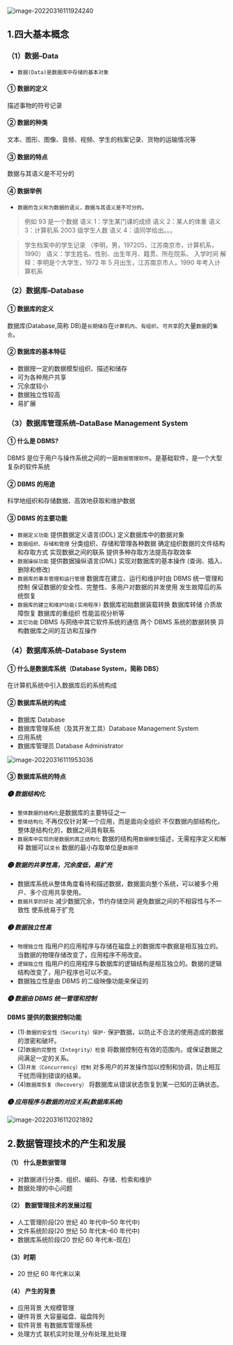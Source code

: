 ![image-20220316111924240](数据库系统概论.assets/image-20220316111924240.png)

## 1.四大基本概念

### （1）数据–Data

- `数据(Data)是数据库中存储的基本对象`

#### ① 数据的定义

描述事物的符号记录

#### ② 数据的种类

文本、图形、图像、音频、视频、学生的档案记录、货物的运输情况等

#### ③ 数据的特点

数据与其语义是不可分的

#### ④ 数据举例

- `数据的含义称为数据的语义，数据与其语义是不可分的。`

> 例如 93 是一个数据
> 语义 1：学生某门课的成绩
> 语义 2：某人的体重
> 语义 3：计算机系 2003 级学生人数
> 语义 4：请同学给出。。。

> 学生档案中的学生记录
> （李明，男，197205，江苏南京市，计算机系，1990）
> 语义：学生姓名、性别、出生年月、籍贯、所在院系、
> 入学时间
> 解释：李明是个大学生，1972 年 5 月出生，江苏南京市人，1990 年考入计算机系

### （2）数据库–Database

#### ① 数据库的定义

数据库(Database,简称 DB)是`长期储存`在`计算机内`、`有组织`、`可共享`的大量`数据`的`集合`。

#### ② 数据库的基本特征

- 数据按一定的数据模型组织、描述和储存
- 可为各种用户共享
- 冗余度较小
- 数据独立性较高
- 易扩展

### （3）数据库管理系统–DataBase Management System

#### ① 什么是 DBMS?

DBMS 是位于用户与操作系统之间的一层`数据管理软件`。是基础软件，是一个大型复杂的软件系统

#### ② DBMS 的用途

科学地组织和存储数据、高效地获取和维护数据

#### ③ DBMS 的主要功能

- `数据定义功能`
  提供数据定义语言(DDL)
  定义数据库中的数据对象
- `数据组织、存储和管理`
  分类组织、存储和管理各种数据
  确定组织数据的文件结构和存取方式
  实现数据之间的联系
  提供多种存取方法提高存取效率
- `数据操纵功能`
  提供数据操纵语言(DML)
  实现对数据库的基本操作 (查询、插入、删除和修改)
- `数据库的事务管理和运行管理`
  数据库在建立、运行和维护时由 DBMS 统一管理和控制
  保证数据的安全性、完整性、多用户对数据的并发使用
  发生故障后的系统恢复
- `数据库的建立和维护功能(实用程序)`
  数据库初始数据装载转换
  数据库转储
  介质故障恢复
  数据库的重组织
  性能监视分析等
- `其它功能`
  DBMS 与网络中其它软件系统的通信
  两个 DBMS 系统的数据转换
  异构数据库之间的互访和互操作

### （4）数据库系统–Database System

#### ① 什么是数据库系统（Database System，简称 DBS）

在计算机系统中引入数据库后的系统构成

#### ② 数据库系统的构成

- 数据库 Database
- 数据库管理系统（及其开发工具）Database Management System
- 应用系统
- 数据库管理员 Database Administrator

![image-20220316111953036](数据库系统概论.assets/image-20220316111953036.png)

#### ③ 数据库系统的特点

##### ❶ 数据结构化

- `整体数据的结构化`是数据库的主要特征之一
- `整体结构化`
  不再仅仅针对某一个应用，而是面向全组织
  不仅数据内部结构化，整体是结构化的，数据之间具有联系
- `数据库中实现的是数据的真正结构化`
  数据的结构用`数据模型`描述，无需程序定义和解释
  数据可以`变长`
  数据的最小存取单位是`数据项`

##### ❷ 数据的共享性高，冗余度低，易扩充

- 数据库系统从整体角度看待和描述数据，数据面向整个系统，可以被多个用户、多个应用共享使用。
- `数据共享的好处`
  减少数据冗余，节约存储空间
  避免数据之间的不相容性与不一致性
  使系统易于扩充

##### ❸ 数据独立性高

- `物理独立性`
  指用户的应用程序与存储在磁盘上的数据库中数据是相互独立的。当数据的物理存储改变了，应用程序不用改变。
- `逻辑独立性`
  指用户的应用程序与数据库的逻辑结构是相互独立的。数据的逻辑结构改变了，用户程序也可以不变。
- 数据独立性是由 DBMS 的二级映像功能来保证的

##### ❹ 数据由 DBMS 统一管理和控制

**DBMS 提供的数据控制功能**

- (1)·`数据的安全性（Security）保护·`
  保护数据，以防止不合法的使用造成的数据的泄密和破坏。
- (2)`数据的完整性（Integrity）检查`
  将数据控制在有效的范围内，或保证数据之间满足一定的关系。
- (3)`并发（Concurrency）控制`
  对多用户的并发操作加以控制和协调，防止相互干扰而得到错误的结果。
- (4)`数据库恢复（Recovery）`
  将数据库从错误状态恢复到某一已知的正确状态。

##### ❺ 应用程序与数据的对应关系(数据库系统)

![image-20220316112021892](数据库系统概论.assets/image-20220316112021892.png)

## 2.数据管理技术的产生和发展

#### （1） 什么是数据管理

- 对数据进行分类、组织、编码、存储、检索和维护
- 数据处理的中心问题

#### （2） 数据管理技术的发展过程

- 人工管理阶段(20 世纪 40 年代中–50 年代中)
- 文件系统阶段(20 世纪 50 年代末–60 年代中)
- 数据库系统阶段(20 世纪 60 年代末–现在)

#### （3）时期

- 20 世纪 60 年代末以来

#### （4） 产生的背景

- 应用背景 大规模管理
- 硬件背景 大容量磁盘、磁盘阵列
- 软件背景 有数据库管理系统
- 处理方式 联机实时处理,分布处理,批处理

